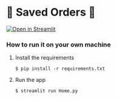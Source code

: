 # 🍟 Saved Orders 🍔


[![Open in Streamlit](https://static.streamlit.io/badges/streamlit_badge_black_white.svg)](https://blank-app-w23mvjrb76j.streamlit.app/)

### How to run it on your own machine

1. Install the requirements

   ```
   $ pip install -r requirements.txt
   ```

2. Run the app

   ```
   $ streamlit run Home.py
   ```
